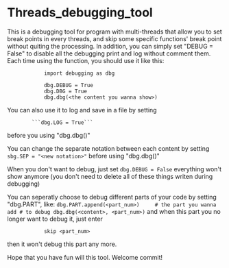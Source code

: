 # Threads_debugging_tool
 This is a debugging tool for program with multi-threads that allow you to set break points in every threads, and skip some specific functions' break point without quiting the processing.  In addition, you can simply set "DEBUG = False" to disable all the debugging print and log without comment them. Each time using the function, you should use it like this:
```
            import debugging as dbg
            
            dbg.DEBUG = True
            dbg.DBG = True
            dbg.dbg(<the content you wanna show>)
```
 
 
You can also use it to log and save in a file by setting

            ```dbg.LOG = True```
            
before you using "dbg.dbg(<content>)"
        
 
 
You can change the separate notation between each content by setting 
            ```sbg.SEP = "<new notation>"```
before using "dbg.dbg(<content>)"
        
    
 
When you don't want to debug, just set 
            ```dbg.DEBUG = False```
everything won't show anymore (you don't need to delete all of these things writen during debugging)


 
You can seperatly choose to debug different parts of your code by setting "dbg.PART", like:
            ```
            dbg.PART.append(<part_num>)     # the part you wanna add
                                            # to debug
            dbg.dbg(<content>, <part_num>)
            ```
 and when this part you no longer want to debug it, just enter
 ```
             skip <part_num>
 ```
 then it won't debug this part any more.
 
 
 
 
 Hope that you have fun will this tool. Welcome commit!
